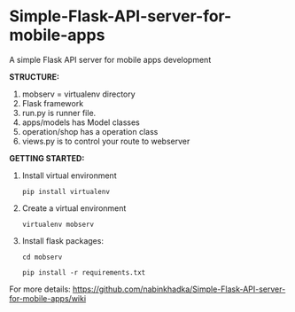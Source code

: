 # Simple-Flask-API-server-for-mobile-apps
A simple Flask API server for mobile apps development

**STRUCTURE:**

1. mobserv = virtualenv directory
2. Flask framework
3. run.py is runner file.
4. apps/models has Model classes
5. operation/shop has a operation class
6. views.py is to control your route to webserver

**GETTING STARTED:**
1. Install virtual environment

    `pip install virtualenv`
2. Create a virtual environment

    `virtualenv mobserv`
3. Install flask packages:

    `cd mobserv`
    
    `pip install -r requirements.txt`

For more details: https://github.com/nabinkhadka/Simple-Flask-API-server-for-mobile-apps/wiki